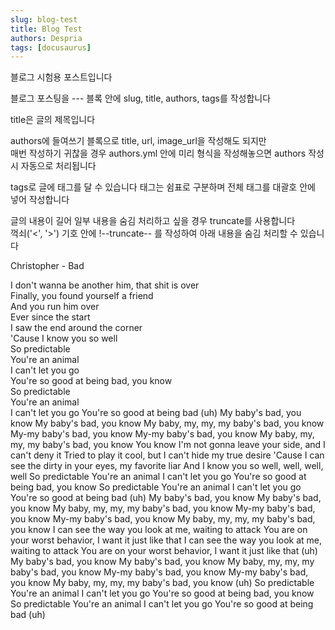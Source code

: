 ```yaml
---
slug: blog-test
title: Blog Test
authors: Despria
tags: [docusaurus]
---
```


블로그 시험용 포스트입니다

블로그 포스팅을 --- 블록 안에 slug, title, authors, tags를 작성합니다

title은 글의 제목입니다

authors에 들여쓰기 블록으로 title, url, image_url을 작성해도 되지만\
매번 작성하기 귀찮을 경우 authors.yml 안에 미리 형식을 작성해놓으면 authors 작성 시 자동으로 처리됩니다

tags로 글에 태그를 달 수 있습니다
태그는 쉼표로 구분하며 전체 태그를 대괄호 안에 넣어 작성합니다

글의 내용이 길어 일부 내용을 숨김 처리하고 싶을 경우 truncate를 사용합니다\
꺽쇠('<', '>') 기호 안에 !--truncate-- 를 작성하여 아래 내용을 숨김 처리할 수 있습니다

<!--truncate-->

Christopher - Bad

I don't wanna be another him, that shit is over\
Finally, you found yourself a friend\
And you run him over\
Ever since the start\
I saw the end around the corner\
'Cause I know you so well\
So predictable\
You're an animal\
I can't let you go\
You're so good at being bad, you know\
So predictable\
You're an animal\
I can't let you go
You're so good at being bad (uh)
My baby's bad, you know
My baby's bad, you know
My baby, my, my, my baby's bad, you know
My-my baby's bad, you know
My-my baby's bad, you know
My baby, my, my, my baby's bad, you know
You know I'm not gonna leave your side, and I can't deny it
Tried to play it cool, but I can't hide my true desire
'Cause I can see the dirty in your eyes, my favorite liar
And I know you so well, well, well, well
So predictable
You're an animal
I can't let you go
You're so good at being bad, you know
So predictable
You're an animal
I can't let you go
You're so good at being bad (uh)
My baby's bad, you know
My baby's bad, you know
My baby, my, my, my baby's bad, you know
My-my baby's bad, you know
My-my baby's bad, you know
My baby, my, my, my baby's bad, you know
I can see the way you look at me, waiting to attack
You are on your worst behavior, I want it just like that
I can see the way you look at me, waiting to attack
You are on your worst behavior, I want it just like that (uh)
My baby's bad, you know
My baby's bad, you know
My baby, my, my, my baby's bad, you know
My-my baby's bad, you know
My-my baby's bad, you know
My baby, my, my, my baby's bad, you know (uh)
So predictable
You're an animal
I can't let you go
You're so good at being bad, you know
So predictable
You're an animal
I can't let you go
You're so good at being bad (uh)